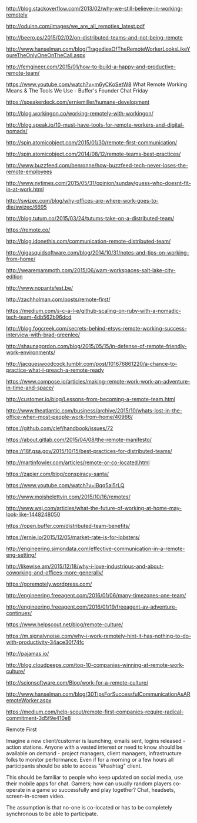 http://blog.stackoverflow.com/2013/02/why-we-still-believe-in-working-remotely

http://oduinn.com/images/we_are_all_remoties_latest.pdf

http://beero.ps/2015/02/02/on-distributed-teams-and-not-being-remote

http://www.hanselman.com/blog/TragediesOfTheRemoteWorkerLooksLikeYoureTheOnlyOneOnTheCall.aspx 

http://femgineer.com/2015/01/how-to-build-a-happy-and-productive-remote-team/

https://www.youtube.com/watch?v=m6yCKoSetW8 What Remote Working Means & The Tools We Use - Buffer's Founder Chat Friday

https://speakerdeck.com/erniemiller/humane-development

http://blog.workingon.co/working-remotely-with-workingon/

http://blog.speak.io/10-must-have-tools-for-remote-workers-and-digital-nomads/

http://spin.atomicobject.com/2015/01/30/remote-first-communication/

http://spin.atomicobject.com/2014/08/12/remote-teams-best-practices/

http://www.buzzfeed.com/benronne/how-buzzfeed-tech-never-loses-the-remote-employees

http://www.nytimes.com/2015/05/31/opinion/sunday/guess-who-doesnt-fit-in-at-work.html

http://swizec.com/blog/why-offices-are-where-work-goes-to-die/swizec/6695

http://blog.tutum.co/2015/03/24/tutums-take-on-a-distributed-team/

https://remote.co/

http://blog.idonethis.com/communication-remote-distributed-team/

http://gigasquidsoftware.com/blog/2014/10/31/notes-and-tips-on-working-from-home/

http://wearemammoth.com/2015/06/wam-workspaces-salt-lake-city-edition

http://www.nopantsfest.be/

http://zachholman.com/posts/remote-first/

https://medium.com/s-c-a-l-e/github-scaling-on-ruby-with-a-nomadic-tech-team-4db562b96dcd

http://blog.fogcreek.com/secrets-behind-etsys-remote-working-success-interview-with-brad-greenlee/

http://shaunagordon.com/blog/2015/05/15/in-defense-of-remote-friendly-work-environments/

http://jacqueswoodcock.tumblr.com/post/101676861220/a-chance-to-practice-what-i-preach-a-remote-ready

https://www.compose.io/articles/making-remote-work-work-an-adventure-in-time-and-space/

http://customer.io/blog/Lessons-from-becoming-a-remote-team.html

http://www.theatlantic.com/business/archive/2015/10/whats-lost-in-the-office-when-most-people-work-from-home/40966/

https://github.com/clef/handbook/issues/72

https://about.gitlab.com/2015/04/08/the-remote-manifesto/

https://18f.gsa.gov/2015/10/15/best-practices-for-distributed-teams/

http://martinfowler.com/articles/remote-or-co-located.html

https://zapier.com/blog/conspiracy-santa/

https://www.youtube.com/watch?v=lBqq5ai5rLQ

http://www.moishelettvin.com/2015/10/16/remotes/

http://www.wsj.com/articles/what-the-future-of-working-at-home-may-look-like-1448248050

https://open.buffer.com/distributed-team-benefits/

https://ernie.io/2015/12/05/market-rate-is-for-lobsters/

http://engineering.simondata.com/effective-communication-in-a-remote-eng-setting/

http://likewise.am/2015/12/18/why-i-love-industrious-and-about-coworking-and-offices-more-generally/

https://goremotely.wordpress.com/

http://engineering.freeagent.com/2016/01/06/many-timezones-one-team/

http://engineering.freeagent.com/2016/01/19/freeagent-av-adventure-continues/

https://www.helpscout.net/blog/remote-culture/

https://m.signalvnoise.com/why-i-work-remotely-hint-it-has-nothing-to-do-with-productivity-34ace30f74fc

http://pajamas.io/

http://blog.cloudpeeps.com/top-10-companies-winning-at-remote-work-culture/

http://scionsoftware.com/Blog/work-for-a-remote-culture/

http://www.hanselman.com/blog/30TipsForSuccessfulCommunicationAsARemoteWorker.aspx

https://medium.com/help-scout/remote-first-companies-require-radical-commitment-3d5f9e410e8

Remote First

Imagine a new client/customer is launching; emails sent, logins released - action stations. Anyone with a vested interest or need to know should be available on demand - project managers, client managers, infrastructure folks to monitor performance.
Even if for a morning or a few hours all participants should be able to access "#hashtag" client.

This should be familiar to people who keep updated on social media, use their mobile apps for chat. Gamers;
how can usually random players co-operate in a game so successfully and play together? Chat, headsets, screen-in-screen video.

The assumption is that no-one is co-located or has to be completely synchronous to be able to participate.
